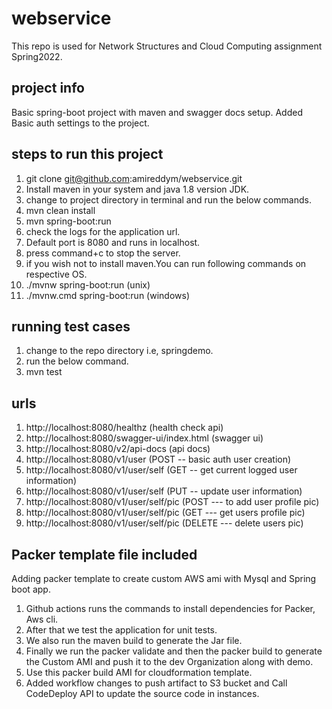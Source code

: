 # webservice
This repo is used for Network Structures and Cloud Computing assignment Spring2022.
## project info
Basic spring-boot project with maven and swagger docs setup. Added Basic auth settings to the project.
## steps to run this project
1. git clone git@github.com:amireddym/webservice.git
2. Install maven in your system and java 1.8 version JDK.
3. change to project directory in terminal and run the below commands.
4. mvn clean install
5. mvn spring-boot:run
6. check the logs for the application url.
7. Default port is 8080 and runs in localhost.
8. press command+c to stop the server.
9. if you wish not to install maven.You can run following commands on respective OS.
10. ./mvnw spring-boot:run  (unix)
11. ./mvnw.cmd spring-boot:run  (windows)
## running test cases
1. change to the repo directory i.e, springdemo.
2. run the below command.
3. mvn test
## urls 
1. http://localhost:8080/healthz (health check api)
2. http://localhost:8080/swagger-ui/index.html  (swagger ui)
3. http://localhost:8080/v2/api-docs  (api docs)
4. http://localhost:8080/v1/user (POST -- basic auth user creation)
5. http://localhost:8080/v1/user/self (GET -- get current logged user information)
6. http://localhost:8080/v1/user/self (PUT -- update user information)
7. http://localhost:8080/v1/user/self/pic (POST --- to add user profile pic)
8. http://localhost:8080/v1/user/self/pic (GET --- get users profile pic)
9. http://localhost:8080/v1/user/self/pic (DELETE --- delete users pic)
## Packer template file included
Adding packer template to create custom AWS ami with Mysql and Spring boot app.
1. Github actions runs the commands to install dependencies for Packer, Aws cli.
2. After that we test the application for unit tests.
3. We also run the maven build to generate the Jar file.
4. Finally we run the packer validate and then the packer build to generate the Custom AMI and push it to the dev Organization along with demo.
5. Use this packer build AMI for cloudformation template.
6. Added workflow changes to push artifact to S3 bucket and Call CodeDeploy API to update the source code in instances.
